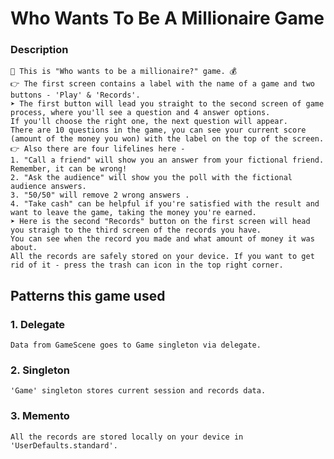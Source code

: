 # Who Wants To Be A Millionaire Game 

### Description 

    🤑 This is "Who wants to be a millionaire?" game. 💰
    👉 The first screen contains a label with the name of a game and two buttons - 'Play' & 'Records'.
    ➤ The first button will lead you straight to the second screen of game process, where you'll see a question and 4 answer options.
    If you'll choose the right one, the next question will appear. 
    There are 10 questions in the game, you can see your current score (amount of the money you won) with the label on the top of the screen.
    👉 Also there are four lifelines here - 
    1. "Call a friend" will show you an answer from your fictional friend. Remember, it can be wrong!
    2. "Ask the audience" will show you the poll with the fictional audience answers.
    3. "50/50" will remove 2 wrong answers .
    4. "Take cash" can be helpful if you're satisfied with the result and want to leave the game, taking the money you're earned. 
    ➤ Here is the second "Records" button on the first screen will head you straigh to the third screen of the records you have. 
    You can see when the record you made and what amount of money it was about. 
    All the records are safely stored on your device. If you want to get rid of it - press the trash can icon in the top right corner.

## Patterns this game used 

### 1. Delegate

    Data from GameScene goes to Game singleton via delegate.
    
### 2. Singleton

    'Game' singleton stores current session and records data.
    
### 3. Memento

    All the records are stored locally on your device in 'UserDefaults.standard'.
   
